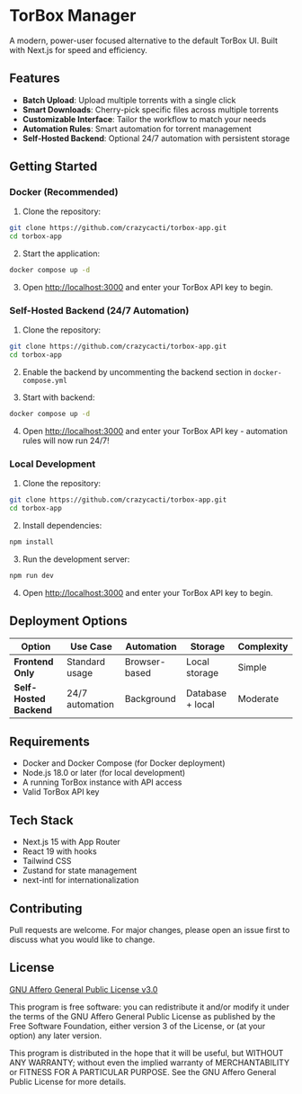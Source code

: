 # TorBox Manager

A modern, power-user focused alternative to the default TorBox UI. Built with Next.js for speed and efficiency.

## Features

- **Batch Upload**: Upload multiple torrents with a single click
- **Smart Downloads**: Cherry-pick specific files across multiple torrents
- **Customizable Interface**: Tailor the workflow to match your needs
- **Automation Rules**: Smart automation for torrent management
- **Self-Hosted Backend**: Optional 24/7 automation with persistent storage

## Getting Started

### Docker (Recommended)

1. Clone the repository:
```bash
git clone https://github.com/crazycacti/torbox-app.git
cd torbox-app
```

2. Start the application:
```bash
docker compose up -d
```

3. Open [http://localhost:3000](http://localhost:3000) and enter your TorBox API key to begin.

### Self-Hosted Backend (24/7 Automation)

1. Clone the repository:
```bash
git clone https://github.com/crazycacti/torbox-app.git
cd torbox-app
```

2. Enable the backend by uncommenting the backend section in `docker-compose.yml`

3. Start with backend:
```bash
docker compose up -d
```

4. Open [http://localhost:3000](http://localhost:3000) and enter your TorBox API key - automation rules will now run 24/7!

### Local Development

1. Clone the repository:
```bash
git clone https://github.com/crazycacti/torbox-app.git
cd torbox-app
```

2. Install dependencies:
```bash
npm install
```

3. Run the development server:
```bash
npm run dev
```

4. Open [http://localhost:3000](http://localhost:3000) and enter your TorBox API key to begin.

## Deployment Options

| Option | Use Case | Automation | Storage | Complexity |
|--------|----------|------------|---------|------------|
| **Frontend Only** | Standard usage | Browser-based | Local storage | Simple |
| **Self-Hosted Backend** | 24/7 automation | Background | Database + local | Moderate |

## Requirements

- Docker and Docker Compose (for Docker deployment)
- Node.js 18.0 or later (for local development)
- A running TorBox instance with API access
- Valid TorBox API key

## Tech Stack

- Next.js 15 with App Router
- React 19 with hooks
- Tailwind CSS
- Zustand for state management
- next-intl for internationalization

## Contributing

Pull requests are welcome. For major changes, please open an issue first to discuss what you would like to change.

## License

[GNU Affero General Public License v3.0](https://choosealicense.com/licenses/agpl-3.0/)

This program is free software: you can redistribute it and/or modify it under the terms of the GNU Affero General Public License as published by the Free Software Foundation, either version 3 of the License, or (at your option) any later version.

This program is distributed in the hope that it will be useful, but WITHOUT ANY WARRANTY; without even the implied warranty of MERCHANTABILITY or FITNESS FOR A PARTICULAR PURPOSE. See the GNU Affero General Public License for more details.
